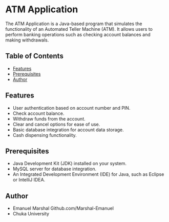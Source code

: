 # ATM Application

The ATM Application is a Java-based program that simulates the functionality of an Automated Teller Machine (ATM). It allows users to perform banking operations such as checking account balances and making withdrawals.

## Table of Contents
- [Features](#features)
- [Prerequisites](#prerequisites)
- [Author](#author)

## Features

- User authentication based on account number and PIN.
- Check account balance.
- Withdraw funds from the account.
- Clear and cancel options for ease of use.
- Basic database integration for account data storage.
- Cash dispensing functionality.

## Prerequisites

- Java Development Kit (JDK) installed on your system.
- MySQL server for database integration.
- An Integrated Development Environment (IDE) for Java, such as Eclipse or IntelliJ IDEA.

## Author

- Emanuel Marshal Github.com/Marshal-Emanuel
- Chuka University


